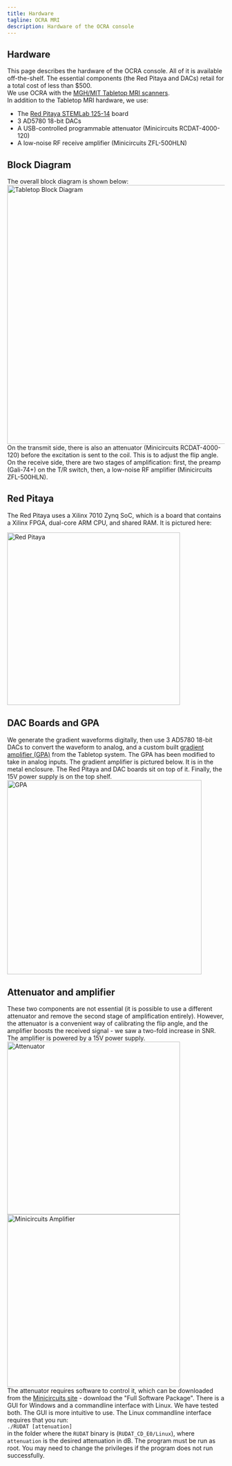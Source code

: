 ```yaml
---
title: Hardware
tagline: OCRA MRI
description: Hardware of the OCRA console
---
```

## Hardware
This page describes the hardware of the OCRA console. All of it is available off-the-shelf. The essential components (the Red Pitaya and DACs)
retail for a total cost of less than $500.  
We use OCRA with the [MGH/MIT Tabletop MRI scanners](https://tabletop.martinos.org/index.php/Main_Page).  
In addition to the Tabletop MRI hardware, we use:
* The [Red Pitaya STEMLab 125-14](https://www.redpitaya.com/f130/STEMlab-board) board
* 3 AD5780 18-bit DACs
* A USB-controlled programmable attenuator (Minicircuits RCDAT-4000-120)
* A low-noise RF receive amplifier (Minicircuits ZFL-500HLN)

## Block Diagram
The overall block diagram is shown below:   
<img src="{{ site.github.url }}/assets/images/hardware/tabletop_block_diagram.png" alt="Tabletop Block Diagram" width="600px"/>  
On the transmit side, there is also an attenuator (Minicircuits RCDAT-4000-120) before the excitation is sent to the coil. 
This is to adjust the flip angle. On the receive side, there are two stages of amplification: first, the preamp (Gali-74+) on the T/R switch, then, 
a low-noise RF amplifier (Minicircuits ZFL-500HLN). 

## Red Pitaya
The Red Pitaya uses a Xilinx 7010 Zynq SoC, which is a board that contains a Xilinx FPGA, dual-core ARM CPU, and shared RAM. It is pictured here:  

<img src="{{ site.github.url }}/assets/images/welcome/red_pitaya.png" alt="Red Pitaya" width="400px"/>

## DAC Boards and GPA
We generate the gradient waveforms digitally, then use 3 AD5780 18-bit DACs to convert the waveform to analog, and a custom built 
[gradient amplifier (GPA)](https://tabletop.martinos.org/index.php/Hardware:GPA) from the Tabletop system. The GPA has been modified to take in analog inputs. 
The gradient amplifier is pictured below. It is in the metal enclosure. The Red Pitaya and DAC boards sit on top of it. Finally, the 15V power supply is on the top shelf.  
<img src="{{ site.github.url }}/assets/images/hardware/gradamp_labeled.png" alt="GPA" width="450px"/>

## Attenuator and amplifier
These two components are not essential (it is possible to use a different attenuator and remove the second stage of amplification entirely). 
However, the attenuator is a convenient way of calibrating the flip angle, and the amplifier boosts the received signal - we saw a two-fold increase in SNR. The amplifier is powered by a 15V power supply.
<img src="{{ site.github.url }}/assets/images/hardware/minicircuits_atten.jpg" alt="Attenuator" width="400px"/>  
<img src="{{ site.github.url }}/assets/images/hardware/minicircuits_amp.jpg" alt="Minicircuits Amplifier" width="400px"/>  
The attenuator requires software to control it, which can be downloaded from the [Minicircuits site](https://www.minicircuits.com/softwaredownload/patt.html) - download the "Full Software Package". There is a GUI for Windows and a commandline interface with Linux. We have tested both. The GUI is more intuitive to use. The Linux commandline interface requires that you run:  
`./RUDAT [attenuation] `  
in the folder where the `RUDAT` binary is (`RUDAT_CD_E0/Linux`), where `attenuation` is the desired attenuation in dB. The program must be run as root. You may need to change the privileges if the program does not run successfully.






